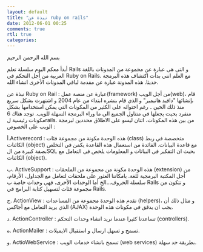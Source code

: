 ```yaml
---
layout: default
title: "نبذة عن ruby on rails"
date: 2012-06-01 00:25
comments: true
rtl: true
categories: 
---
```

بسم الله الرحمن الرحيم

أبدأ معكم اليوم سلسلة تعلم Rails و التي هي عبارة عن مجموعة من المدونات باللغة العربية من أجل التحكم في Ruby on Rails. مع العلم انني بدأت اكتشاف هذه البرمجة حديثا.
هذه المدونة عبارة عن مقدمة لباقي المدونات اﻷخرى انشاء الله.

نبذة عن Ruby on Rail :
عبارة عن منصة عمل(framework) من أجل الويب(web)، قام بإنشائها "دافيد هانيمير" و الذي قام  بنشره ابتداء من عام 2004 و اشتهرت بشكل سريع منذ ذلك الحين ۔
 رغم احتوائه على الكثير من المكونات  التي يمكن  استخدامها بشكل منفرد بحيث يجعلها في متناول الجميع الى ما وراء البرمجة السهلة للويب. توجد هناك 6 مكونات رئيسية  لrails.
من بين هذه المكونات، اثنان ليسو على الاطلاق محددين لبرمجة الويب على الخصوص :

أ.Activerecord : هذه الوحدة مكونة من مجموعة فئات (class) متخصصة في ربط الكائنات (object) مع قاعدة البيانات. الفائدة من استعمال هذه القاعدة يكمن في التخلص بصفة كبيرة من الSQL بحيث ان التفكير في البيانات و المعلومات يلخص في التعامل مع الكائنات (object).

ب. ActiveSupport :  هذه الوحدة مكونة من مجموعة من الملحقات (extension) من أجل المكتبة البرمجية للغة. بامكاننا  العثور على ملحقات لتعامل مع الجداول، الأرقام، سلسلة الحروف...الخ
 أما الوحدات الأخرى، فهي وحدات خاصة ب Rails و تتكون من مجموعة فئات لتسهيل كتابة البرامج في Rails.

ج. ActionView :  تقدم هذه الوحدة مجموعة من المساعدات (helpers)، و مثال ذلك أن الذي يريد التعامل مع أجاكس (AJAX) يجب ان يدقق في مكونات هذه الوحدة.

د. ActionController : تساعدنا كثيرا عندما نريد انشاء وحدات التحكم (controllers).

ه. ActionMailer : تسمح و تسهل ارسال و استقبال الايميلات.

و. ActioWebService : تسمح بانشاء خدمات الويب (web services) بطريقة جد سهلة. 
